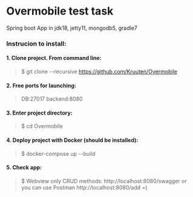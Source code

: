 # Overmobile test task
Spring boot App in jdk18, jetty11, mongodb5, gradle7

### Instrucion to install: ###
#### 1. Clone project. From command line: ####
> $ git clone --recursive https://github.com/Kruuten/Overmobile

#### 2. Free ports for launching: ####
> DB:27017 
> backend:8080

#### 3. Enter project directory: ####
>$ cd Overmobile

#### 4. Deploy project with Docker (should be installed): ####
> $ docker-compose up --build

#### 5. Check app: ####
> $ Webview only CRUD methods: http://localhost:8080/swagger
> or you can use Postman http://localhost:8080/add =)
